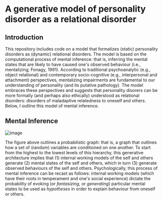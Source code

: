 
# A generative model of personality disorder as a relational disorder

## Introduction
This repository includes code on a model that formalizes (static) personality disorders as (dynamic) relational disorders. The model is based on the computational process of mental inference: that is, inferring the mental states that are likely to have caused one's observed behaviour (i.e., mentalizing; Fonagy, 1991). According to traditional psychoanalytic (e.g., object relational) and contemporary socio-cognitive (e.g., interpersonal and attachment) perspectives, mentalizing impairments are fundamental to our understanding of personality (and its putative pathology). The model embraces these perspectives and suggests that personality disorers can be more formally (and perhaps also ethically) understood as relational disorders: disorders of maladaptive relatedness to oneself and others. Below, I outline this model of mental inference. 

## Mental Inference

![image](https://github.com/user-attachments/assets/8b770367-8570-40d8-a83a-7b6b6bd11652)

The figure above outlines a probabilistic graph: that is, a graph that outlines how a set of (random) variables are conditioned on one another. To start from the highest to the lowest levels of this hierarchy, this generative architecture implies that (1) internal working models of the self and others generate (2) mental states of the self and others, which in turn (3) generate observed behaviours of the self and others. Psychologically, this process of mental inference can be recast as follows: internal working models (which have their roots in temperament and one's social experience) dictate the probability of evoking (or _fantasizing_, or _generating_) particular mental states to be used as _hypotheses_ in order to explain behaviour from oneself or others. 

